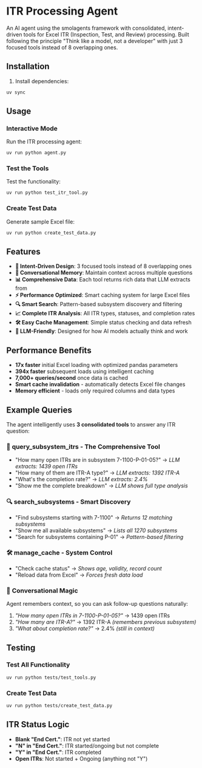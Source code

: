# ITR Processing Agent

An AI agent using the smolagents framework with consolidated, intent-driven tools for Excel ITR (Inspection, Test, and Review) processing. Built following the principle "Think like a model, not a developer" with just 3 focused tools instead of 8 overlapping ones.

## Installation

1. Install dependencies:
```bash
uv sync
```

## Usage

### Interactive Mode
Run the ITR processing agent:
```bash
uv run python agent.py
```

### Test the Tools
Test the functionality:
```bash
uv run python test_itr_tool.py
```

### Create Test Data
Generate sample Excel file:
```bash
uv run python create_test_data.py
```

## Features

- **🎯 Intent-Driven Design**: 3 focused tools instead of 8 overlapping ones
- **🧠 Conversational Memory**: Maintain context across multiple questions  
- **📊 Comprehensive Data**: Each tool returns rich data that LLM extracts from
- **⚡ Performance Optimized**: Smart caching system for large Excel files
- **🔍 Smart Search**: Pattern-based subsystem discovery and filtering
- **📈 Complete ITR Analysis**: All ITR types, statuses, and completion rates
- **🛠️ Easy Cache Management**: Simple status checking and data refresh
- **🤖 LLM-Friendly**: Designed for how AI models actually think and work

## Performance Benefits

- **17x faster** initial Excel loading with optimized pandas parameters
- **394x faster** subsequent loads using intelligent caching
- **7,000+ queries/second** once data is cached
- **Smart cache invalidation** - automatically detects Excel file changes
- **Memory efficient** - loads only required columns and data types

## Example Queries

The agent intelligently uses **3 consolidated tools** to answer any ITR question:

### 🎯 **query_subsystem_itrs** - The Comprehensive Tool
- "How many open ITRs are in subsystem 7-1100-P-01-05?" → *LLM extracts: 1439 open ITRs*
- "How many of them are ITR-A type?" → *LLM extracts: 1392 ITR-A*  
- "What's the completion rate?" → *LLM extracts: 2.4%*
- "Show me the complete breakdown" → *LLM shows full type analysis*

### 🔍 **search_subsystems** - Smart Discovery
- "Find subsystems starting with 7-1100" → *Returns 12 matching subsystems*
- "Show me all available subsystems" → *Lists all 1270 subsystems*
- "Search for subsystems containing P-01" → *Pattern-based filtering*

### 🛠️ **manage_cache** - System Control  
- "Check cache status" → *Shows age, validity, record count*
- "Reload data from Excel" → *Forces fresh data load*

### 🧠 **Conversational Magic**
Agent remembers context, so you can ask follow-up questions naturally:
1. *"How many open ITRs in 7-1100-P-01-05?"* → 1439 open ITRs
2. *"How many are ITR-A?"* → 1392 ITR-A *(remembers previous subsystem)*
3. *"What about completion rate?"* → 2.4% *(still in context)*

## Testing

### Test All Functionality
```bash
uv run python tests/test_tools.py
```

### Create Test Data
```bash
uv run python tests/create_test_data.py
```

## ITR Status Logic

- **Blank "End Cert."**: ITR not yet started
- **"N" in "End Cert."**: ITR started/ongoing but not complete
- **"Y" in "End Cert."**: ITR completed
- **Open ITRs**: Not started + Ongoing (anything not "Y")